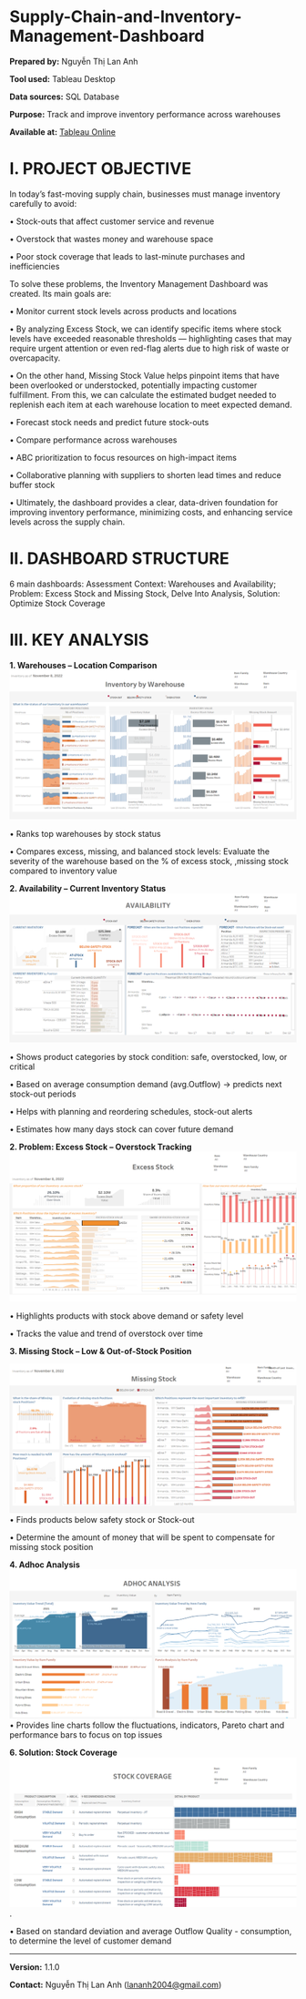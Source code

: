 # Supply-Chain-and-Inventory-Management-Dashboard

**Prepared by:** Nguyễn Thị Lan Anh 

**Tool used:** Tableau Desktop

**Data sources:** SQL Database 

**Purpose:** Track and improve inventory performance across warehouses

**Available at:** [Tableau Online](https://public.tableau.com/app/profile/nguy.n.th.lan.anh6349/viz/InventoryManagementDashboard_17500622461680/Storytelling)

# I. PROJECT OBJECTIVE
In today’s fast-moving supply chain, businesses must manage inventory carefully to avoid:

•	Stock-outs that affect customer service and revenue

•	Overstock that wastes money and warehouse space

•	Poor stock coverage that leads to last-minute purchases and inefficiencies

To solve these problems, the Inventory Management Dashboard was created. Its main goals are:

•	Monitor current stock levels across products and locations

•	By analyzing Excess Stock, we can identify specific items where stock levels have exceeded reasonable thresholds — highlighting cases that may require urgent attention or even red-flag alerts due to high risk of waste or overcapacity.

•  On the other hand, Missing Stock Value helps pinpoint items that have been overlooked or understocked, potentially impacting customer fulfillment. From this, we can calculate the estimated budget needed to replenish each item at each warehouse location to meet expected demand.

•	Forecast stock needs and predict future stock-outs

•	Compare performance across warehouses

•	ABC prioritization to focus resources on high-impact items

•  Collaborative planning with suppliers to shorten lead times and reduce buffer stock

•  Ultimately, the dashboard provides a clear, data-driven foundation for improving inventory performance, minimizing costs, and enhancing service levels across the supply chain.

# II. DASHBOARD STRUCTURE

6 main dashboards: Assessment Context: Warehouses and Availability; Problem: Excess Stock and Missing Stock, Delve Into Analysis, Solution: Optimize Stock Coverage 

# III. KEY ANALYSIS 

**1. Warehouses – Location Comparison**
   ![Warehouse](https://github.com/LanAnh55/Supply-Chain-and-Inventory-Management-Dashboard/blob/main/Figure/Warehouse%20Inventory.png)
   
• Ranks top warehouses by stock status

• Compares excess, missing, and balanced stock levels: Evaluate the severity of the warehouse based on the % of excess stock, ,missing stock compared to inventory value 

**2. Availability – Current Inventory Status**
  ![Availability](https://github.com/LanAnh55/Supply-Chain-and-Inventory-Management-Dashboard/blob/main/Figure/Availability.png) 
   
• Shows product categories by stock condition: safe, overstocked, low, or critical

• Based on average consumption demand (avg.Outflow) -> predicts next stock-out periods 

• Helps with planning and reordering schedules, stock-out alerts

• Estimates how many days stock can cover future demand

**2. Problem: Excess Stock – Overstock Tracking**
  ![Excess Stock](https://github.com/LanAnh55/Supply-Chain-and-Inventory-Management-Dashboard/blob/main/Figure/Excess%20Stock.png) 
   
• Highlights products with stock above demand or safety level

• Tracks the value and trend of overstock over time

**3. Missing Stock – Low & Out-of-Stock Position**

  ![Missing Stock](https://github.com/LanAnh55/Supply-Chain-and-Inventory-Management-Dashboard/blob/main/Figure/Missing%20Stock.png)   
• Finds products below safety stock or Stock-out

• Determine the amount of money that will be spent to compensate for missing stock position 

**4. Adhoc Analysis**
 ![Excess Stock](https://github.com/LanAnh55/Supply-Chain-and-Inventory-Management-Dashboard/blob/main/Figure/Adhoc%20Analysis.png) 
• Provides line charts follow the fluctuations, indicators, Pareto chart and performance bars to focus on top issues

**6. Solution: Stock Coverage**
![ Stock Coverage](https://github.com/LanAnh55/Supply-Chain-and-Inventory-Management-Dashboard/blob/main/Figure/Stock%20Coverage.png).

• Based on standard deviation and average Outflow Quality - consumption, to determine the level of customer demand

---

**Version:** 1.1.0

**Contact:** Nguyễn Thị Lan Anh ([lananh2004@gmail.com](lananh2004@gmail.com))


